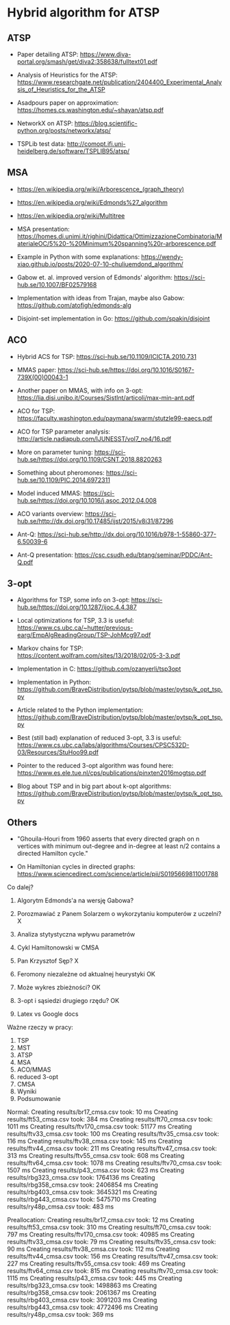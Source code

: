 # Hybrid algorithm for ATSP

## ATSP

- Paper detailing ATSP: https://www.diva-portal.org/smash/get/diva2:358638/fulltext01.pdf

- Analysis of Heuristics for the ATSP: https://www.researchgate.net/publication/2404400_Experimental_Analysis_of_Heuristics_for_the_ATSP

- Asadpours paper on approximation: https://homes.cs.washington.edu/~shayan/atsp.pdf

- NetworkX on ATSP: https://blog.scientific-python.org/posts/networkx/atsp/

- TSPLib test data: http://comopt.ifi.uni-heidelberg.de/software/TSPLIB95/atsp/

## MSA

- https://en.wikipedia.org/wiki/Arborescence_(graph_theory)

- https://en.wikipedia.org/wiki/Edmonds%27_algorithm

- https://en.wikipedia.org/wiki/Multitree

- MSA presentation: https://homes.di.unimi.it/righini/Didattica/OttimizzazioneCombinatoria/MaterialeOC/5%20-%20Minimum%20spanning%20r-arborescence.pdf

- Example in Python with some explanations: https://wendy-xiao.github.io/posts/2020-07-10-chuliuemdond_algorithm/

- Gabow et. al. improved version of Edmonds' algorithm: https://sci-hub.se/10.1007/BF02579168

- Implementation with ideas from Trajan, maybe also Gabow: https://github.com/atofigh/edmonds-alg

- Disjoint-set implementation in Go: https://github.com/spakin/disjoint

## ACO

- Hybrid ACS for TSP: https://sci-hub.se/10.1109/ICICTA.2010.731

- MMAS paper: https://sci-hub.se/https://doi.org/10.1016/S0167-739X(00)00043-1

- Another paper on MMAS, with info on 3-opt: https://lia.disi.unibo.it/Courses/SistInt/articoli/max-min-ant.pdf

- ACO for TSP: https://faculty.washington.edu/paymana/swarm/stutzle99-eaecs.pdf

- ACO for TSP parameter analysis: http://article.nadiapub.com/IJUNESST/vol7_no4/16.pdf

- More on parameter tuning: https://sci-hub.se/https://doi.org/10.1109/CSNT.2018.8820263

- Something about pheromones: https://sci-hub.se/10.1109/PIC.2014.6972311

- Model induced MMAS: https://sci-hub.se/https://doi.org/10.1016/j.asoc.2012.04.008

- ACO variants overview: https://sci-hub.se/http://dx.doi.org/10.17485/ijst/2015/v8i31/87296

- Ant-Q: https://sci-hub.se/http://dx.doi.org/10.1016/b978-1-55860-377-6.50039-6

- Ant-Q presentation: https://csc.csudh.edu/btang/seminar/PDDC/Ant-Q.pdf

## 3-opt

- Algorithms for TSP, some info on 3-opt: https://sci-hub.se/https://doi.org/10.1287/ijoc.4.4.387

- Local optimizations for TSP, 3.3 is useful: https://www.cs.ubc.ca/~hutter/previous-earg/EmpAlgReadingGroup/TSP-JohMcg97.pdf

- Markov chains for TSP: https://content.wolfram.com/sites/13/2018/02/05-3-3.pdf

- Implementation in C: https://github.com/ozanyerli/tsp3opt

- Implementation in Python: https://github.com/BraveDistribution/pytsp/blob/master/pytsp/k_opt_tsp.py

- Article related to the Python implementation: https://github.com/BraveDistribution/pytsp/blob/master/pytsp/k_opt_tsp.py

- Best (still bad) explanation of reduced 3-opt, 3.3 is useful: https://www.cs.ubc.ca/labs/algorithms/Courses/CPSC532D-03/Resources/StuHoo99.pdf

- Pointer to the reduced 3-opt algorithm was found here: https://www.es.ele.tue.nl/cps/publications/pinxten2016mogtsp.pdf

- Blog about TSP and in big part about k-opt algorithms: https://github.com/BraveDistribution/pytsp/blob/master/pytsp/k_opt_tsp.py

## Others

- "Ghouila-Houri from 1960 asserts that every directed graph on n vertices with minimum out-degree and in-degree at least n/2 contains a directed Hamilton cycle."

- On Hamiltonian cycles in directed graphs: https://www.sciencedirect.com/science/article/pii/S0195669811001788


Co dalej?
1. Algorytm Edmonds'a na wersję Gabowa? 

2. Porozmawiać z Panem Solarzem o wykorzytaniu komputerów z uczelni? X

3. Analiza stytystyczna wpływu parametrów
4. Cykl Hamiltonowski w CMSA

5. Pan Krzysztof Sęp? X


6. Feromony niezależne od aktualnej heurystyki OK
7. Może wykres zbieżności? OK
8. 3-opt i sąsiedzi drugiego rzędu? OK

9. Latex vs Google docs

Ważne rzeczy w pracy:
1. TSP
2. MST
3. ATSP
4. MSA
5. ACO/MMAS
6. reduced 3-opt
7. CMSA
8. Wyniki
9. Podsumowanie



Normal:
Creating results/br17_cmsa.csv took: 10 ms
Creating results/ft53_cmsa.csv took: 384 ms
Creating results/ft70_cmsa.csv took: 1011 ms
Creating results/ftv170_cmsa.csv took: 51177 ms
Creating results/ftv33_cmsa.csv took: 100 ms
Creating results/ftv35_cmsa.csv took: 116 ms
Creating results/ftv38_cmsa.csv took: 145 ms
Creating results/ftv44_cmsa.csv took: 211 ms
Creating results/ftv47_cmsa.csv took: 313 ms
Creating results/ftv55_cmsa.csv took: 608 ms
Creating results/ftv64_cmsa.csv took: 1078 ms
Creating results/ftv70_cmsa.csv took: 1507 ms
Creating results/p43_cmsa.csv took: 623 ms
Creating results/rbg323_cmsa.csv took: 1764136 ms
Creating results/rbg358_cmsa.csv took: 2406854 ms
Creating results/rbg403_cmsa.csv took: 3645321 ms
Creating results/rbg443_cmsa.csv took: 5475710 ms
Creating results/ry48p_cmsa.csv took: 483 ms

Preallocation:
Creating results/br17_cmsa.csv took: 12 ms
Creating results/ft53_cmsa.csv took: 310 ms
Creating results/ft70_cmsa.csv took: 797 ms
Creating results/ftv170_cmsa.csv took: 40985 ms
Creating results/ftv33_cmsa.csv took: 79 ms
Creating results/ftv35_cmsa.csv took: 90 ms
Creating results/ftv38_cmsa.csv took: 112 ms
Creating results/ftv44_cmsa.csv took: 156 ms
Creating results/ftv47_cmsa.csv took: 227 ms
Creating results/ftv55_cmsa.csv took: 469 ms
Creating results/ftv64_cmsa.csv took: 815 ms
Creating results/ftv70_cmsa.csv took: 1115 ms
Creating results/p43_cmsa.csv took: 445 ms
Creating results/rbg323_cmsa.csv took: 1498863 ms
Creating results/rbg358_cmsa.csv took: 2061367 ms
Creating results/rbg403_cmsa.csv took: 3091203 ms
Creating results/rbg443_cmsa.csv took: 4772496 ms
Creating results/ry48p_cmsa.csv took: 369 ms